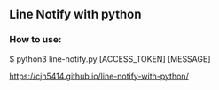 ## Line Notify with python

### How to use:
$ python3 line-notify.py [ACCESS_TOKEN] [MESSAGE]

<https://cjh5414.github.io/line-notify-with-python/>

